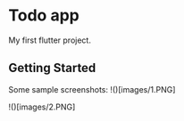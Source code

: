 # Todo app

My first flutter project.

## Getting Started

Some sample screenshots:
!()[images/1.PNG]


!()[images/2.PNG]
